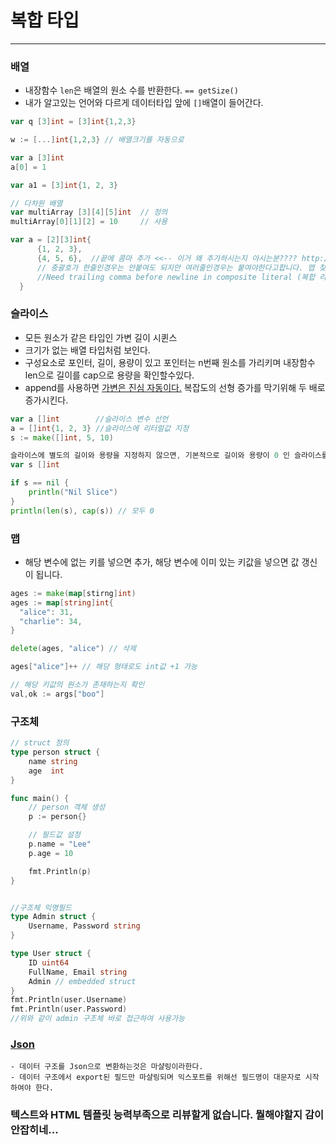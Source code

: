 # 복합 타입

---

### 배열
  - 내장함수 `len`은 배열의 원소 수를 반환한다. `== getSize()`
  - 내가 알고있는 언어와 다르게 데이터타입 앞에 `[]`배열이 들어간다.
  ```go
  var q [3]int = [3]int{1,2,3}
  
  w := [...]int{1,2,3} // 배열크기를 자동으로
  
  var a [3]int
  a[0] = 1
  
  var a1 = [3]int{1, 2, 3}
  
  // 다차원 배열
  var multiArray [3][4][5]int  // 정의
  multiArray[0][1][2] = 10     // 사용
  
  var a = [2][3]int{
        {1, 2, 3},
        {4, 5, 6},  //끝에 콤마 추가 <<-- 이거 왜 추가하시는지 아시는분???? http://golang.site/go/article/12-Go-%EC%BB%AC%EB%A0%89%EC%85%98---%EB%B0%B0%EC%97%B4
        // 중괄호가 한줄인경우는 안붙여도 되지만 여러줄인경우는 붙여야한다고합니다. 맵 찾아보다가 알았음 이유는 못찾음 ㅠ 
        //Need trailing comma before newline in composite literal (복합 리터럴에서 줄 바꿈 앞에 후행 쉼표가 필요합니다.) https://golang.org/ref/spec#Semicolons
    }
  ```
### 슬라이스
  - 모든 원소가 같은 타입인 가변 길이 시퀸스
  - 크기가 없는 배열 타입처럼 보인다.
  - 구성요소로 포인터, 길이, 용량이 있고 포인터는 n번째 원소를 가리키며 내장함수 len으로 길이를 cap으로 용량을 확인할수있다.
  - append를 사용하면 [가변은 진심 자동이다.](https://github.com/adonovan/gopl.io/blob/master/ch4/append/main.go) 복잡도의 선형 증가를 막기위해 두 배로 증가시킨다.
  ```go
  var a []int        //슬라이스 변수 선언
  a = []int{1, 2, 3} //슬라이스에 리터럴값 지정
  s := make([]int, 5, 10)

  슬라이스에 별도의 길이와 용량을 지정하지 않으면, 기본적으로 길이와 용량이 0 인 슬라이스를 만드는데, 이를 Nil Slice 라 하고, nil 과 비교하면 참을 리턴한다.
  var s []int

  if s == nil {
      println("Nil Slice")
  }
  println(len(s), cap(s)) // 모두 0
  ```
### 맵
  - 해당 변수에 없는 키를 넣으면 추가, 해당 변수에 이미 있는 키값을 넣으면 값 갱신이 됩니다.
  ```go
  ages := make(map[stirng]int)
  ages := map[string]int{
    "alice": 31,
    "charlie": 34,
  }
  
  delete(ages, "alice") // 삭제
  
  ages["alice"]++ // 해당 형태로도 int값 +1 가능
  
  // 해당 키값의 원소가 존재하는지 확인
  val,ok := args["boo"]
  ```
### 구조체
  ```go
  // struct 정의
  type person struct {
      name string
      age  int
  }

  func main() {
      // person 객체 생성
      p := person{}

      // 필드값 설정
      p.name = "Lee"
      p.age = 10

      fmt.Println(p)
  }
  
  
  //구조체 익명필드
  type Admin struct {
      Username, Password string
  }

  type User struct {
      ID uint64
      FullName, Email string
      Admin // embedded struct
  }
  fmt.Println(user.Username)
  fmt.Println(user.Password)
  //위와 같이 admin 구조체 바로 접근하여 사용가능
  ```
  
  ### [Json](https://github.com/adonovan/gopl.io/blob/master/ch4/movie/main.go)
    - 데이터 구조를 Json으로 변환하는것은 마샬링이라한다.
    - 데이터 구조에서 export된 필드만 마샬링되며 익스포트를 위해선 필드명이 대문자로 시작하여야 한다.
    
 ### 텍스트와 HTML 템플릿 능력부족으로 리뷰할게 없습니다. 뭘해야할지 감이 안잡히네... 
